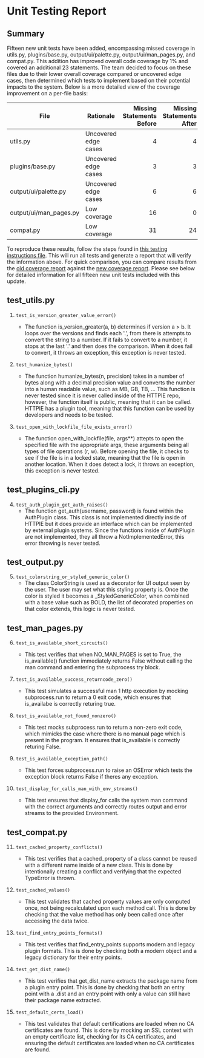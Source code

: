 # Unit Testing Report

## Summary

Fifteen new unit tests have been added, encompassing missed coverage in utils.py, plugins/base.py, output/ui/palette.py, output/ui/man_pages.py, and compat.py. This addition has improved overall code coverage by 1% and covered an additional 23 statements. The team decided to focus on these files due to their lower overall coverage compared or uncovered edge cases, then determined which tests to implement based on their potential impacts to the system. Below is a more detailed view of the coverage improvement on a per-file basis:

|**File**|**Rationale**|**Missing Statements Before**|**Missing Statements After**|**Coverage Before**|**Coverage After**|
|---|---|--:|--:|--:|--:|
|utils.py|Uncovered edge cases|4|4|97%|97%|
|plugins/base.py|Uncovered edge cases|3|3|92%|92%|
|output/ui/palette.py|Uncovered edge cases|6|6|92%|92%|
|output/ui/man_pages.py|Low coverage|16|0|0%|100%|
|compat.py|Low coverage|31|24|45%|57%|

To reproduce these results, follow the steps found in [this testing instructions file](/courseProjectCode/Metrics/Readme.md). This will run all tests and generate a report that will verify the information above. For quick comparison, you can compare results from the [old coverage report](/courseProjectDocs/Setup/Statement_coverage_report.png) against the [new coverage report](/courseProjectDocs/Unit-Testing/updated_coverage_report.png). Please see below for detailed information for all fifteen new unit tests included with this update.

## test_utils.py

1. `test_is_version_greater_value_error()`
    -  The function is_version_greater(a, b) determines if version a > b. It loops over the versions and finds each '.', from there is attempts to convert the string to a number. If it fails to convert to a number, it stops at the last '.' and then does the comparison. When it does fail to convert, it throws an exception, this exception is never tested.

2. `test_humanize_bytes()`
    - The function humanize_bytes(n, precision) takes in a number of bytes along with a decimal precision value and converts the number into a human readable value, such as MB, GB, TB, ... This function is never tested since it is never called inside of the HTTPIE repo, however, the function itself is public, meaning that it can be called. HTTPIE has a plugin tool, meaning that this function can be used by developers and needs to be tested.

3. `test_open_with_lockfile_file_exists_error()`
    - The function open_with_lockfile(file, args**) attepts to open the specified file with the appropriate args, these arguments being all types of file operations (r, w). Before opening the file, it checks to see if the file is in a locked state, meaning that the file is open in another location. When it does detect a lock, it throws an exception, this exception is never tested.

## test_plugins_cli.py

4. `test_auth_plugin_get_auth_raises()`
    - The function get_auth(username, password) is found within the AuthPlugin class. This class is not implemented directly inside of HTTPIE but it does provide an interface which can be implemented by external plugin systems. Since the functions inside of AuthPlugin are not implemented, they all throw a NotImplementedError, this error throwing is never tested.

## test_output.py

5. `test_colorstring_or_styled_generic_color()`
    - The class ColorString is used as a decorator for UI output seen by the user. The user may set what this styling property is. Once the color is styled it becomes a _StyledGenericColor, when combined with a base value such as BOLD, the list of decorated properties on that color extends, this logic is never tested.

## test_man_pages.py

6. `test_is_available_short_circuits()`
    - This test verifies that when NO_MAN_PAGES is set to True, the is_available() function immediately returns False without calling the man command and entering the subprocess try block.

7. `test_is_available_success_returncode_zero()`
    - This test simulates a successful man 1 http execution by mocking subprocess.run to return a 0 exit code, which ensures that is_availabe is correctly returing true.

8. `test_is_available_not_found_nonzero()`
    - This test mocks subprocess.run to return a non-zero exit code, which mimicks the case where there is no manual page which is present in the program. It ensures that is_available is correctly returing False.

9. `test_is_available_exception_path()`
    - This test forces subprocess.run to raise an OSError which tests the exception block returns False if theres any exception.

10. `test_display_for_calls_man_with_env_streams()`
    - This test ensures that display_for calls the system man command with the correct arguments and correctly routes output and error streams to the provided Environment.

## test_compat.py

11. `test_cached_property_conflicts()`
    - This test verifies that a cached_property of a class cannot be reused with a different name inside of a new class. This is done by intentionally creating a conflict and verifying that the expected TypeError is thrown.

12. `test_cached_values()`
    - This test validates that cached property values are only computed once, not being recalculated upon each method call. This is done by checking that the value method has only been called once after accessing the data twice.

13. `test_find_entry_points_formats()`
    - This test verifies that find_entry_points supports modern and legacy plugin formats. This is done by checking both a modern object and a legacy dictionary for their entry points.

14. `test_get_dist_name()`
    - This test verifies that get_dist_name extracts the package name from a plugin entry point. This is done by checking that both an entry point with a .dist and an entry point with only a value can still have their package name extracted.

15. `test_default_certs_load()`
    - This test validates that default certifications are loaded when no CA certificates are found. This is done by mocking an SSL context with an empty certificate list, checking for its CA certificates, and ensuring the default certificates are loaded when no CA certificates are found.